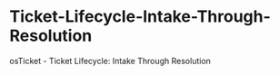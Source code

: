 # Ticket-Lifecycle-Intake-Through-Resolution
osTicket - Ticket Lifecycle: Intake Through Resolution
